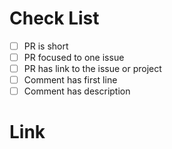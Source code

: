 <!-- Pull Request guideline: https://google.github.io/eng-practices/review/developer/ -->

# Check List 
- [ ] PR is short
- [ ] PR focused to one issue
- [ ] PR has link to the issue or project
- [ ] Comment has first line 
- [ ] Comment has description 

# Link
<!-- link to the issue -->
